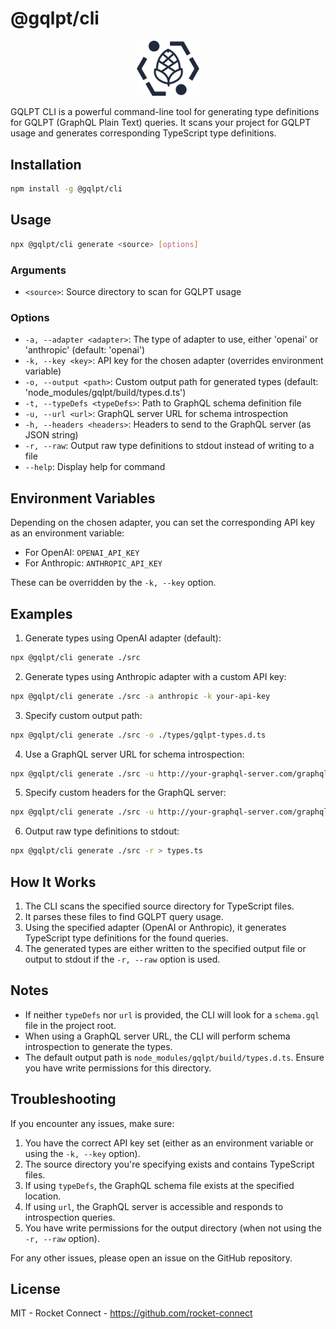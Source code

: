 # @gqlpt/cli

<div align="center" style="text-align: center;">
<img src="https://github.com/rocket-connect/gqlpt/raw/main/apps/playground/public/logo.svg" width="20%" alt="GQLPT">
</div>

GQLPT CLI is a powerful command-line tool for generating type definitions for GQLPT (GraphQL Plain Text) queries. It scans your project for GQLPT usage and generates corresponding TypeScript type definitions.

## Installation

```bash
npm install -g @gqlpt/cli
```

## Usage

```bash
npx @gqlpt/cli generate <source> [options]
```

### Arguments

- `<source>`: Source directory to scan for GQLPT usage

### Options

- `-a, --adapter <adapter>`: The type of adapter to use, either 'openai' or 'anthropic' (default: 'openai')
- `-k, --key <key>`: API key for the chosen adapter (overrides environment variable)
- `-o, --output <path>`: Custom output path for generated types (default: 'node_modules/gqlpt/build/types.d.ts')
- `-t, --typeDefs <typeDefs>`: Path to GraphQL schema definition file
- `-u, --url <url>`: GraphQL server URL for schema introspection
- `-h, --headers <headers>`: Headers to send to the GraphQL server (as JSON string)
- `-r, --raw`: Output raw type definitions to stdout instead of writing to a file
- `--help`: Display help for command

## Environment Variables

Depending on the chosen adapter, you can set the corresponding API key as an environment variable:

- For OpenAI: `OPENAI_API_KEY`
- For Anthropic: `ANTHROPIC_API_KEY`

These can be overridden by the `-k, --key` option.

## Examples

1. Generate types using OpenAI adapter (default):

```bash
npx @gqlpt/cli generate ./src
```

2. Generate types using Anthropic adapter with a custom API key:

```bash
npx @gqlpt/cli generate ./src -a anthropic -k your-api-key
```

3. Specify custom output path:

```bash
npx @gqlpt/cli generate ./src -o ./types/gqlpt-types.d.ts
```

4. Use a GraphQL server URL for schema introspection:

```bash
npx @gqlpt/cli generate ./src -u http://your-graphql-server.com/graphql
```

5. Specify custom headers for the GraphQL server:

```bash
npx @gqlpt/cli generate ./src -u http://your-graphql-server.com/graphql -h '{"Authorization": "Bearer token"}'
```

6. Output raw type definitions to stdout:

```bash
npx @gqlpt/cli generate ./src -r > types.ts
```

## How It Works

1. The CLI scans the specified source directory for TypeScript files.
2. It parses these files to find GQLPT query usage.
3. Using the specified adapter (OpenAI or Anthropic), it generates TypeScript type definitions for the found queries.
4. The generated types are either written to the specified output file or output to stdout if the `-r, --raw` option is used.

## Notes

- If neither `typeDefs` nor `url` is provided, the CLI will look for a `schema.gql` file in the project root.
- When using a GraphQL server URL, the CLI will perform schema introspection to generate the types.
- The default output path is `node_modules/gqlpt/build/types.d.ts`. Ensure you have write permissions for this directory.

## Troubleshooting

If you encounter any issues, make sure:

1. You have the correct API key set (either as an environment variable or using the `-k, --key` option).
2. The source directory you're specifying exists and contains TypeScript files.
3. If using `typeDefs`, the GraphQL schema file exists at the specified location.
4. If using `url`, the GraphQL server is accessible and responds to introspection queries.
5. You have write permissions for the output directory (when not using the `-r, --raw` option).

For any other issues, please open an issue on the GitHub repository.

## License

MIT - Rocket Connect - https://github.com/rocket-connect
